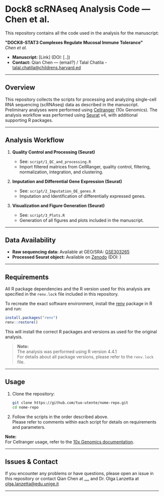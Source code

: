 # Dock8 scRNAseq Analysis Code — Chen et al.

This repository contains all the code used in the analysis for the manuscript:

**"DOCK8-STAT3 Complexes Regulate Mucosal Immune Tolerance"**  
_Chen et al._

- **Manuscript:** [Link] (DOI: [..])
- **Contact:** Qian Chen — (email?) / Talal Chatila -  talal.chatila@childrens.harvard.ed
---

## Overview

This repository collects the scripts for processing and analyzing single-cell RNA sequencing (scRNAseq) data as described in the manuscript.  
Preliminary analyses were performed using [Cellranger](https://www.10xgenomics.com/support/software/cell-ranger/latest) (10x Genomics).
The analysis workflow was performed using [Seurat](https://satijalab.org/seurat/) v4, with additional supporting R packages.

---

## Analysis Workflow

1. **Quality Control and Processing (Seurat)**
    - See: `script/1_QC_and_processing.R`
    - Import filtered matrices from CellRanger, quality control, filtering, normalization, integration, and clustering.

2. **Imputation and Differential Gene Expression (Seurat)**
    - See: `script/2_Imputation_DE_genes.R`
    - Imputation and Identification of differentially expressed genes.

3. **Visualization and Figure Generation (Seurat)**
    - See: `script/3_Plots.R`
    - Generation of all figures and plots included in the manuscript.


---

## Data Availability

- **Raw sequencing data:** Available at GEO/SRA: [GSE303265](https://www.ncbi.nlm.nih.gov/geo/query/acc.cgi?acc=GSE303265)
- **Processed Seurat object:** Available on [Zenodo]() (DOI: )

---

## Requirements

All R package dependencies and the R version used for this analysis are specified in the `renv.lock` file included in this repository.

To recreate the exact software environment, install the [renv](https://rstudio.github.io/renv/) package in R and run:

```r
install.packages("renv")
renv::restore()
```

This will install the correct R packages and versions as used for the original analysis.

> **Note:**  
> The analysis was performed using R version 4.4.1  
> For details about all package versions, please refer to the `renv.lock` file.

---

## Usage

1. Clone the repository:
    ```bash
    git clone https://github.com/tuo-utente/nome-repo.git
    cd nome-repo
    ```

2. Follow the scripts in the order described above.  
   Please refer to comments within each script for details on requirements and parameters.

**Note:**  
For Cellranger usage, refer to the [10x Genomics documentation](https://www.10xgenomics.com/support/software/cell-ranger/latest).

---

## Issues & Contact

If you encounter any problems or have questions, please open an issue in this repository or contact Qian Chen at [....](....) and Dr. Olga Lanzetta at [olga.lanzetta@edu.unige.it](mailto:olga.lanzetta@edu.unige.it)

---

